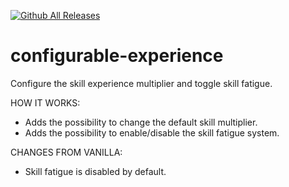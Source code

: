 [![Github All Releases](https://img.shields.io/github/downloads/SuperNov4DZN/configurable-experience/total.svg)]()

# configurable-experience
Configure the skill experience multiplier and toggle skill fatigue.

HOW IT WORKS:
- Adds the possibility to change the default skill multiplier.
- Adds the possibility to enable/disable the skill fatigue system.

CHANGES FROM VANILLA:
- Skill fatigue is disabled by default.
